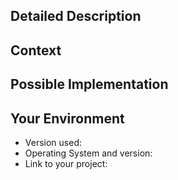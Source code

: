<!--- Provide a general summary of the issue in the Title above -->

## Detailed Description
<!--- Provide a detailed description of the change or addition you are
proposing -->

## Context
<!--- Why is this change important to you? How would you use it? -->
<!--- How can it benefit other users? -->

## Possible Implementation
<!--- Not obligatory, but suggest an idea for implementing addition or
change -->

## Your Environment
<!--- Include as many relevant details about the environment you
experienced the bug in -->
* Version used:
* Operating System and version:
* Link to your project:

